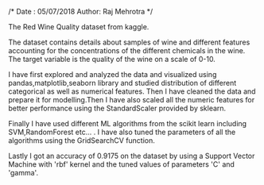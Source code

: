 /* Date : 05/07/2018
   Author: Raj Mehrotra
*/

The Red Wine Quality dataset from kaggle.


The dataset contains details about samples of wine and different features accounting for the concentrations of the different chemicals in 
the wine. The target variable is the quality of the wine on a scale of 0-10.


I have first explored and analyzed the data and visualized using pandas,matplotlib,seaborn library and studied distribution of different categorical as well as numerical features. Then I have cleaned the data and prepare it for modelling.Then I have also scaled all the numeric features for better performance using the StandardScaler provided by sklearn. 


Finally I have used different ML algorithms from the scikit learn including SVM,RandomForest etc... . I have also tuned the parameters of all the algorithms using the GridSearchCV function.


Lastly I got an accuracy of 0.9175 on the dataset by using a Support Vector Machine with 'rbf' kernel and the tuned values of parameters 'C' and 'gamma'.
